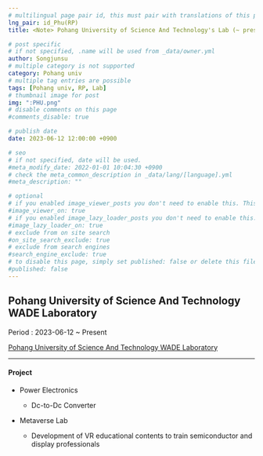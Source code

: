 ```yaml
---
# multilingual page pair id, this must pair with translations of this page. (This name must be unique)
lng_pair: id_Phu(RP)
title: <Note> Pohang University of Science And Technology's Lab (~ present)

# post specific
# if not specified, .name will be used from _data/owner.yml
author: Songjunsu
# multiple category is not supported
category: Pohang univ
# multiple tag entries are possible
tags: [Pohang univ, RP, Lab]
# thumbnail image for post
img: ":PHU.png"
# disable comments on this page
#comments_disable: true

# publish date
date: 2023-06-12 12:00:00 +0900

# seo
# if not specified, date will be used.
#meta_modify_date: 2022-01-01 10:04:30 +0900
# check the meta_common_description in _data/lang/[language].yml
#meta_description: ""

# optional
# if you enabled image_viewer_posts you don't need to enable this. This is only if image_viewer_posts = false
#image_viewer_on: true
# if you enabled image_lazy_loader_posts you don't need to enable this. This is only if image_lazy_loader_posts = false
#image_lazy_loader_on: true
# exclude from on site search
#on_site_search_exclude: true
# exclude from search engines
#search_engine_exclude: true
# to disable this page, simply set published: false or delete this file
#published: false
---
```

<!-- outline-start -->
## Pohang University of Science And Technology WADE Laboratory

Period : 2023-06-12 ~ Present

[Pohang University of Science And Technology WADE Laboratory](https://sites.google.com/view/kimwooksung/home?authuser=0)

***

#### Project
- Power Electronics
    - Dc-to-Dc Converter

- Metaverse Lab
    - Development of VR educational contents to train semiconductor and display professionals


